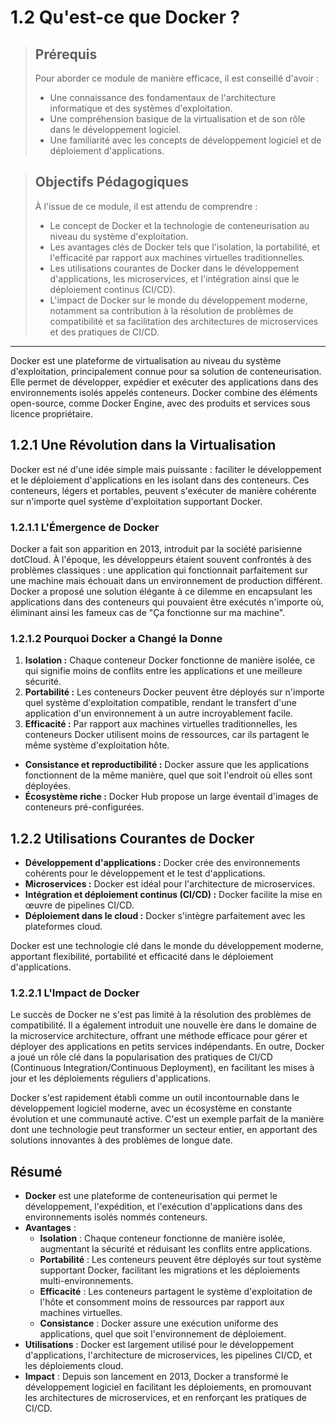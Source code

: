 # 1.2 Qu'est-ce que Docker ?

<blockquote>
  <h2>Prérequis</h2>
  <p>Pour aborder ce module de manière efficace, il est conseillé d'avoir :</p>
  <ul>
    <li>Une connaissance des fondamentaux de l'architecture informatique et des systèmes d'exploitation.</li>
    <li>Une compréhension basique de la virtualisation et de son rôle dans le développement logiciel.</li>
    <li>Une familiarité avec les concepts de développement logiciel et de déploiement d'applications.</li>
  </ul>
</blockquote>

<blockquote>
  <h2>Objectifs Pédagogiques</h2>
  <p>À l'issue de ce module, il est attendu de comprendre :</p>
  <ul>
    <li>Le concept de Docker et la technologie de conteneurisation au niveau du système d'exploitation.</li>
    <li>Les avantages clés de Docker tels que l'isolation, la portabilité, et l'efficacité par rapport aux machines virtuelles traditionnelles.</li>
    <li>Les utilisations courantes de Docker dans le développement d'applications, les microservices, et l'intégration ainsi que le déploiement continus (CI/CD).</li>
    <li>L'impact de Docker sur le monde du développement moderne, notamment sa contribution à la résolution de problèmes de compatibilité et sa facilitation des architectures de microservices et des pratiques de CI/CD.</li>
  </ul>
</blockquote>

---


Docker est une plateforme de virtualisation au niveau du système d'exploitation, principalement connue pour sa solution de conteneurisation. Elle permet de développer, expédier et exécuter des applications dans des environnements isolés appelés conteneurs. Docker combine des éléments open-source, comme Docker Engine, avec des produits et services sous licence propriétaire.

## 1.2.1 Une Révolution dans la Virtualisation
Docker est né d'une idée simple mais puissante : faciliter le développement et le déploiement d'applications en les isolant dans des conteneurs. Ces conteneurs, légers et portables, peuvent s'exécuter de manière cohérente sur n'importe quel système d'exploitation supportant Docker.

### 1.2.1.1 L'Émergence de Docker
Docker a fait son apparition en 2013, introduit par la société parisienne dotCloud. À l'époque, les développeurs étaient souvent confrontés à des problèmes classiques : une application qui fonctionnait parfaitement sur une machine mais échouait dans un environnement de production différent. Docker a proposé une solution élégante à ce dilemme en encapsulant les applications dans des conteneurs qui pouvaient être exécutés n'importe où, éliminant ainsi les fameux cas de "Ça fonctionne sur ma machine".

### 1.2.1.2 Pourquoi Docker a Changé la Donne
1. **Isolation :** Chaque conteneur Docker fonctionne de manière isolée, ce qui signifie moins de conflits entre les applications et une meilleure sécurité.
2. **Portabilité :** Les conteneurs Docker peuvent être déployés sur n'importe quel système d'exploitation compatible, rendant le transfert d'une application d'un environnement à un autre incroyablement facile.
3. **Efficacité :** Par rapport aux machines virtuelles traditionnelles, les conteneurs Docker utilisent moins de ressources, car ils partagent le même système d'exploitation hôte.
- **Consistance et reproductibilité :** Docker assure que les applications fonctionnent de la même manière, quel que soit l'endroit où elles sont déployées.
- **Écosystème riche :** Docker Hub propose un large éventail d'images de conteneurs pré-configurées.

## 1.2.2 Utilisations Courantes de Docker
- **Développement d'applications :** Docker crée des environnements cohérents pour le développement et le test d'applications.
- **Microservices :** Docker est idéal pour l'architecture de microservices.
- **Intégration et déploiement continus (CI/CD) :** Docker facilite la mise en œuvre de pipelines CI/CD.
- **Déploiement dans le cloud :** Docker s'intègre parfaitement avec les plateformes cloud.

Docker est une technologie clé dans le monde du développement moderne, apportant flexibilité, portabilité et efficacité dans le déploiement d'applications.


### 1.2.2.1 L'Impact de Docker
Le succès de Docker ne s'est pas limité à la résolution des problèmes de compatibilité. Il a également introduit une nouvelle ère dans le domaine de la microservice architecture, offrant une méthode efficace pour gérer et déployer des applications en petits services indépendants. En outre, Docker a joué un rôle clé dans la popularisation des pratiques de CI/CD (Continuous Integration/Continuous Deployment), en facilitant les mises à jour et les déploiements réguliers d'applications.

Docker s'est rapidement établi comme un outil incontournable dans le développement logiciel moderne, avec un écosystème en constante évolution et une communauté active. C'est un exemple parfait de la manière dont une technologie peut transformer un secteur entier, en apportant des solutions innovantes à des problèmes de longue date.


## Résumé

- **Docker** est une plateforme de conteneurisation qui permet le développement, l'expédition, et l'exécution d'applications dans des environnements isolés nommés conteneurs.
- **Avantages** :
  - **Isolation** : Chaque conteneur fonctionne de manière isolée, augmentant la sécurité et réduisant les conflits entre applications.
  - **Portabilité** : Les conteneurs peuvent être déployés sur tout système supportant Docker, facilitant les migrations et les déploiements multi-environnements.
  - **Efficacité** : Les conteneurs partagent le système d'exploitation de l'hôte et consomment moins de ressources par rapport aux machines virtuelles.
  - **Consistance** : Docker assure une exécution uniforme des applications, quel que soit l'environnement de déploiement.
- **Utilisations** : Docker est largement utilisé pour le développement d'applications, l'architecture de microservices, les pipelines CI/CD, et les déploiements cloud.
- **Impact** : Depuis son lancement en 2013, Docker a transformé le développement logiciel en facilitant les déploiements, en promouvant les architectures de microservices, et en renforçant les pratiques de CI/CD.

